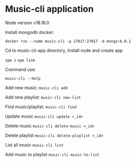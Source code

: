 # Music-cli application
Node version
v18.16.0

Install mongodb docker:

`docker run --name music-cli -p 27017:27017 -d mongo:6.0.1`

Cd to music-cli-app directory,
Install node and create app

`npm i`
`npm link`

Command use:

`music-cli --help`

Add new music:          `music-cli add`

Add new playlist:       `music-cli new-list`

Find music/playlist:    `music-cli find`

Update music            `music-cli update <_id>`

Delete music            `music-cli delete-music <_id>`

Delete playlist         `music-cli delete-playlist <_id>`

List all music          `music-cli list`

Add music to playlist   `music-cli music-to-list`
